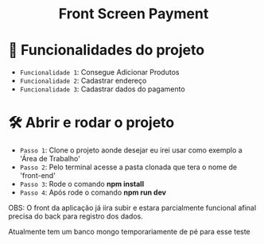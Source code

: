 <h1 align="center"> Front Screen Payment </h1>

# :hammer: Funcionalidades do projeto

- `Funcionalidade 1`: Consegue Adicionar Produtos
- `Funcionalidade 2`: Cadastrar endereço
- `Funcionalidade 3`: Cadastrar dados do pagamento

# 🛠️ Abrir e rodar o projeto

- `Passo 1`: Clone o projeto aonde desejar eu irei usar como exemplo a 'Área de Trabalho'
- `Passo 2`: Pelo terminal acesse a pasta clonada que tera o nome de 'front-end'
- `Passo 3`: Rode o comando **npm install**
- `Passo 4`: Após rode o comando **npm run dev**

OBS: O front da aplicação já iira subir e estara parcialmente funcional afinal precisa do back para registro dos dados.


<p>Atualmente tem um banco mongo temporariamente de pé para esse teste</p>
